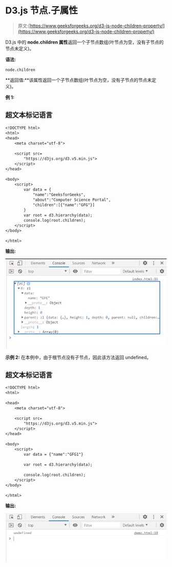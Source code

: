 # D3.js 节点.子属性

> 原文:[https://www.geeksforgeeks.org/d3-js-node-children-property/](https://www.geeksforgeeks.org/d3-js-node-children-property/)

D3.js 中的 **node.children 属性**返回一个子节点数组(叶节点为空，没有子节点的节点未定义)。

**语法:**

```
node.children
```

**返回值:**该属性返回一个子节点数组(叶节点为空，没有子节点的节点未定义)。

**例 1:**

## 超文本标记语言

```
<!DOCTYPE html>
<html>
<head>
    <meta charset="utf-8">

    <script src=
        "https://d3js.org/d3.v5.min.js">
    </script>
</head>

<body>
    <script>
        var data = {
            "name":"GeeksforGeeks", 
            "about":"Computer Science Portal",
            "children":[{"name":"GFG"}]
        }
        var root = d3.hierarchy(data);
        console.log(root.children);
    </script>
</body>

</html>
```

**输出:**

![](img/cd83d0c9b2b8363adf75fad4d7de74fd.png)

**示例 2:** 在本例中，由于根节点没有子节点，因此该方法返回 undefined。

## 超文本标记语言

```
<!DOCTYPE html>
<html>

<head>
    <meta charset="utf-8">

    <script src=
        "https://d3js.org/d3.v5.min.js">
    </script>
</head>

<body>
    <script>
        var data = {"name":"GFG1"}

        var root = d3.hierarchy(data);

        console.log(root.children);
    </script>
</body>

</html>
```

**输出:**

![](img/5014a6ddf36c936407e10b28732e8efd.png)